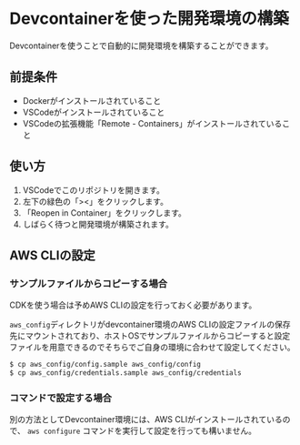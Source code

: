 # Devcontainerを使った開発環境の構築
Devcontainerを使うことで自動的に開発環境を構築することができます。

## 前提条件
- Dockerがインストールされていること
- VSCodeがインストールされていること
- VSCodeの拡張機能「Remote - Containers」がインストールされていること

## 使い方
1. VSCodeでこのリポジトリを開きます。
2. 左下の緑色の「><」をクリックします。
3. 「Reopen in Container」をクリックします。
4. しばらく待つと開発環境が構築されます。

## AWS CLIの設定
### サンプルファイルからコピーする場合
CDKを使う場合は予めAWS CLIの設定を行っておく必要があります。

`aws_config`ディレクトリがdevcontainer環境のAWS CLIの設定ファイルの保存先にマウントされており、ホストOSでサンプルファイルからコピーすると設定ファイルを用意できるのでそちらでご自身の環境に合わせて設定してください。

```bash
$ cp aws_config/config.sample aws_config/config
$ cp aws_config/credentials.sample aws_config/credentials
```

### コマンドで設定する場合
別の方法としてDevcontainer環境には、AWS CLIがインストールされているので、 `aws configure` コマンドを実行して設定を行っても構いません。


